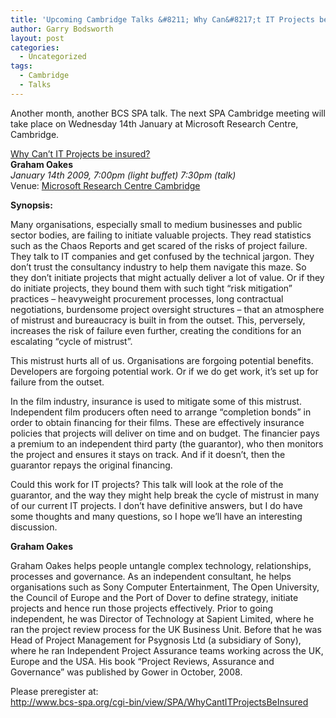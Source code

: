 ```yaml
---
title: 'Upcoming Cambridge Talks &#8211; Why Can&#8217;t IT Projects be insured?'
author: Garry Bodsworth
layout: post
categories:
  - Uncategorized
tags:
  - Cambridge
  - Talks
---
```

Another month, another BCS SPA talk. The next SPA Cambridge meeting will take place on Wednesday 14th January at Microsoft Research Centre, Cambridge.

[Why Can&#8217;t IT Projects be insured?][1]  
**Graham Oakes**  
*January 14th 2009, 7:00pm (light buffet) 7:30pm (talk)*  
Venue: [Microsoft Research Centre Cambridge][2]

**Synopsis:**

Many organisations, especially small to medium businesses and public sector bodies, are failing to initiate valuable projects. They read statistics such as the Chaos Reports and get scared of the risks of project failure. They talk to IT companies and get confused by the technical jargon. They don&#8217;t trust the consultancy industry to help them navigate this maze. So they don&#8217;t initiate projects that might actually deliver a lot of value. Or if they do initiate projects, they bound them with such tight &#8220;risk mitigation&#8221; practices &#8211; heavyweight procurement processes, long contractual negotiations, burdensome project oversight structures &#8211; that an atmosphere of mistrust and bureaucracy is built in from the outset. This, perversely, increases the risk of failure even further, creating the conditions for an escalating &#8220;cycle of mistrust&#8221;.

This mistrust hurts all of us. Organisations are forgoing potential benefits. Developers are forgoing potential work. Or if we do get work, it&#8217;s set up for failure from the outset.

In the film industry, insurance is used to mitigate some of this mistrust. Independent film producers often need to arrange &#8220;completion bonds&#8221; in order to obtain financing for their films. These are effectively insurance policies that projects will deliver on time and on budget. The financier pays a premium to an independent third party (the guarantor), who then monitors the project and ensures it stays on track. And if it doesn&#8217;t, then the guarantor repays the original financing.

Could this work for IT projects? This talk will look at the role of the guarantor, and the way they might help break the cycle of mistrust in many of our current IT projects. I don&#8217;t have definitive answers, but I do have some thoughts and many questions, so I hope we&#8217;ll have an interesting discussion.

**Graham Oakes**

Graham Oakes helps people untangle complex technology, relationships, processes and governance. As an independent consultant, he helps organisations such as Sony Computer Entertainment, The Open University, the Council of Europe and the Port of Dover to define strategy, initiate projects and hence run those projects effectively. Prior to going independent, he was Director of Technology at Sapient Limited, where he ran the project review process for the UK Business Unit. Before that he was Head of Project Management for Psygnosis Ltd (a subsidiary of Sony), where he ran Independent Project Assurance teams working across the UK, Europe and the USA. His book &#8220;Project Reviews, Assurance and Governance&#8221; was published by Gower in October, 2008. 

Please preregister at:  
<http://www.bcs-spa.org/cgi-bin/view/SPA/WhyCantITProjectsBeInsured>

 [1]: http://www.bcs-spa.org/cgi-bin/view/SPA/WhyCantITProjectsBeInsured
 [2]: http://www.bcs-spa.org/cgi-bin/view/SPA/MicrosoftResearchCentreCambridge